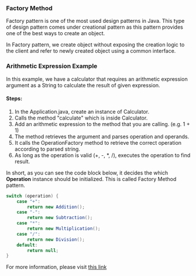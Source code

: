 ### Factory Method

Factory pattern is one of the most used design patterns in Java. This type of design pattern comes under creational pattern as this pattern provides one of the best ways to create an object.

In Factory pattern, we create object without exposing the creation logic to the client and refer to newly created object using a common interface.

### Arithmetic Expression Example

In this example,  we have a calculator that requires an arithmetic expression argument as a String to calculate the result of given expression.

#### Steps: 
1. In the Application.java, create an instance of Calculator.
2. Calls the method "calculate" which is inside Calculator.
3. Add an arithmetic expression to the method that you are calling. (e.g. 1 + 1)
4. The method retrieves the argument and parses operation and operands.
5. It calls the OperationFactory method to retrieve the correct operation according to parsed string.
6. As long as the operation is valid (+, -, *, /), executes the operation to find result.

In short, as you can see the code block below, it decides the which **Operation** instance should be initialized. This is called Factory Method pattern.
```java
switch (operation) {
    case "+":
        return new Addition();
    case "-":
        return new Subtraction();
    case "*":
        return new Multiplication();
    case "/":
        return new Division();
    default:
        return null;
}
```

For more information, please visit [this link](https://refactoring.guru/design-patterns/factory-method)